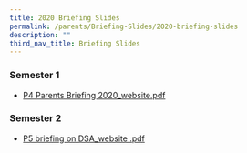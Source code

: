 ```yaml
---
title: 2020 Briefing Slides
permalink: /parents/Briefing-Slides/2020-briefing-slides
description: ""
third_nav_title: Briefing Slides
---
```

### Semester 1

* [P4 Parents Briefing 2020\_website.pdf](/files/P4%20Parents%20Briefing%202020_website.pdf)

### Semester 2

* [P5 briefing on DSA_website .pdf ](/files/P5%20briefing%20on%20DSA_website%20.pdf)